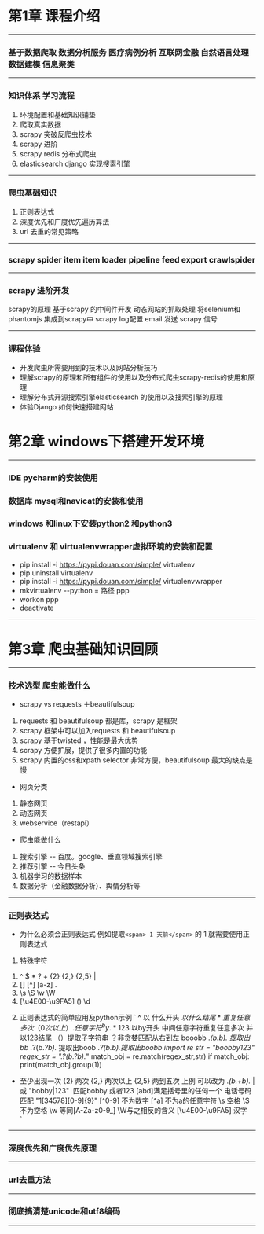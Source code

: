 # 第1章 课程介绍
***
### 基于数据爬取 数据分析服务 医疗病例分析 互联网金融 自然语言处理 数据建模 信息聚类
***
### 知识体系 学习流程
1. 环境配置和基础知识铺垫
2. 爬取真实数据
3. scrapy 突破反爬虫技术
4. scrapy 进阶
5. scrapy redis 分布式爬虫
6. elasticsearch  django 实现搜索引擎
***
### 爬虫基础知识
1. 正则表达式
2. 深度优先和广度优先遍历算法
3. url 去重的常见策略
***
### scrapy spider item item loader pipeline feed export crawlspider
***
### scrapy 进阶开发
scrapy的原理 
基于scrapy 的中间件开发
动态网站的抓取处理
将selenium和phantomjs 集成到scrapy中
scrapy log配置
email 发送
scrapy 信号
***
### 课程体验
* 开发爬虫所需要用到的技术以及网站分析技巧
* 理解scrapy的原理和所有组件的使用以及分布式爬虫scrapy-redis的使用和原理
* 理解分布式开源搜索引擎elasticsearch 的使用以及搜索引擎的原理
* 体验Django 如何快速搭建网站


# 第2章 windows下搭建开发环境
***
### IDE  pycharm的安装使用
### 数据库  mysql和navicat的安装和使用
### windows 和linux下安装python2 和python3
### virtualenv 和 virtualenvwrapper虚拟环境的安装和配置
* pip install -i https://pypi.douan.com/simple/ virtualenv
* pip uninstall virtualenv
* pip install -i https://pypi.douan.com/simple/ virtualenvwrapper
* mkvirtualenv  --python = 路径 ppp     
* workon ppp 
* deactivate
***

# 第3章 爬虫基础知识回顾
***
### 技术选型 爬虫能做什么
* scrapy vs  requests ＋beautifulsoup
1. requests 和 beautifulsoup 都是库，scrapy 是框架
2. scrapy 框架中可以加入requests 和 beautifulsoup
3. scrapy 基于twisted ，性能是最大优势
4. scrapy 方便扩展，提供了很多内置的功能
5. scrapy 内置的css和xpath selector 非常方便，beautifulsoup 最大的缺点是慢
* 网页分类
1. 静态网页
2. 动态网页
3. webservice（restapi）
* 爬虫能做什么
1. 搜索引擎 -- 百度。google、垂直领域搜索引擎
2. 推荐引擎 -- 今日头条
3. 机器学习的数据样本
4. 数据分析（金融数据分析）、舆情分析等
***
### 正则表达式
* 为什么必须会正则表达式
例如提取`<span> 1 天前</span>` 的 1 就需要使用正则表达式
1. 特殊字符
1) ^ $ * ? + {2} {2,} {2,5} |
2) [] [^] [a-z] .
3) \s \S \w \W
4) [\u4E00-\u9FA5] ()  \d
2. 正则表达式的简单应用及python示例
` ^ 以 什么开头 $以什么结尾 *重复任意多次（0次以上） .任意字符
^by.*123$ 以by开头 中间任意字符重复任意多次 并以123结尾
（）提取子字符串  ？非贪婪匹配从右到左
booobb .*(b.*b).* 提取出bb .*?(b.*?b).* 提取出boob .*?(b.*b).*提取出boobb
import re
str = "boobby123"
regex_str = ".*?(b.*?b).*"
match_obj = re.match(regex_str,str)
if match_obj:
    print(match_obj.group(1))

+ 至少出现一次 {2} 两次 {2,} 两次以上 {2,5} 两到五次 上例 可以改为 .*(b.+b).*
| 或 "bobby|123"  匹配bobby 或者123
[abd]满足括号里的任何一个 电话号码匹配 "1[34578][0-9]{9}"
[^0-9] 不为数字 [^a] 不为a的任意字符
\s 空格 \S 不为空格 \w 等同[A-Za-z0-9_] \W与之相反的含义
[\u4E00-\u9FA5] 汉字    
`

***
### 深度优先和广度优先原理
***
### url去重方法
***
### 彻底搞清楚unicode和utf8编码
***

